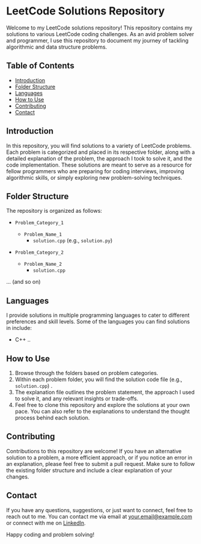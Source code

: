 # LeetCode Solutions Repository

Welcome to my LeetCode solutions repository! This repository contains my solutions to various LeetCode coding challenges. As an avid problem solver and programmer, I use this repository to document my journey of tackling algorithmic and data structure problems.

## Table of Contents

- [Introduction](#introduction)
- [Folder Structure](#folder-structure)
- [Languages](#languages)
- [How to Use](#how-to-use)
- [Contributing](#contributing)
- [Contact](#contact)

## Introduction

In this repository, you will find solutions to a variety of LeetCode problems. Each problem is categorized and placed in its respective folder, along with a detailed explanation of the problem, the approach I took to solve it, and the code implementation. These solutions are meant to serve as a resource for fellow programmers who are preparing for coding interviews, improving algorithmic skills, or simply exploring new problem-solving techniques.

## Folder Structure

The repository is organized as follows:

- `Problem_Category_1`
  - `Problem_Name_1`
    - `solution.cpp` (e.g., `solution.py`)
  

- `Problem_Category_2`
  - `Problem_Name_2`
    - `solution.cpp`

... (and so on)

## Languages

I provide solutions in multiple programming languages to cater to different preferences and skill levels. Some of the languages you can find solutions in include:


- C++
..

## How to Use

1. Browse through the folders based on problem categories.
2. Within each problem folder, you will find the solution code file (e.g., `solution.cpp`) .
3. The explanation file outlines the problem statement, the approach I used to solve it, and any relevant insights or trade-offs.
4. Feel free to clone this repository and explore the solutions at your own pace. You can also refer to the explanations to understand the thought process behind each solution.

## Contributing

Contributions to this repository are welcome! If you have an alternative solution to a problem, a more efficient approach, or if you notice an error in an explanation, please feel free to submit a pull request. Make sure to follow the existing folder structure and include a clear explanation of your changes.

## Contact

If you have any questions, suggestions, or just want to connect, feel free to reach out to me. You can contact me via email at [your.email@example.com](mailto:kishanmishra389@gmail.com) or connect with me on [LinkedIn](https://www.linkedin.com/in/kishan-mishra-3007/).

Happy coding and problem solving!
